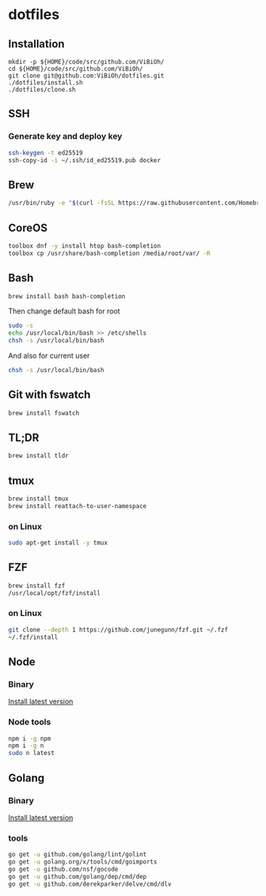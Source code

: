 # dotfiles

## Installation

```
mkdir -p ${HOME}/code/src/github.com/ViBiOh/
cd ${HOME}/code/src/github.com/ViBiOh/
git clone git@github.com:ViBiOh/dotfiles.git
./dotfiles/install.sh
./dotfiles/clone.sh
```

## SSH

### Generate key and deploy key

```bash
ssh-keygen -t ed25519
ssh-copy-id -i ~/.ssh/id_ed25519.pub docker
```

## Brew

```bash
/usr/bin/ruby -e "$(curl -fsSL https://raw.githubusercontent.com/Homebrew/install/master/install)"
```

## CoreOS

```bash
toolbox dnf -y install htop bash-completion
toolbox cp /usr/share/bash-completion /media/root/var/ -R
```

## Bash

```bash
brew install bash bash-completion
```

Then change default bash for root

```bash
sudo -s
echo /usr/local/bin/bash >> /etc/shells
chsh -s /usr/local/bin/bash
```

And also for current user

```bash
chsh -s /usr/local/bin/bash
```

## Git with fswatch

```bash
brew install fswatch
```

## TL;DR

```bash
brew install tldr
```

## tmux

```bash
brew install tmux
brew install reattach-to-user-namespace
```

### on Linux

```bash
sudo apt-get install -y tmux
```

## FZF

```bash
brew install fzf
/usr/local/opt/fzf/install
```

### on Linux

```bash
git clone --depth 1 https://github.com/junegunn/fzf.git ~/.fzf
~/.fzf/install
```

## Node

### Binary

[Install latest version](https://nodejs.org/en/download/)

### Node tools

```bash
npm i -g npm
npm i -g n
sudo n latest
```

## Golang

### Binary

[Install latest version](https://golang.org/dl/)

### tools

```bash
go get -u github.com/golang/lint/golint
go get -u golang.org/x/tools/cmd/goimports
go get -u github.com/nsf/gocode
go get -u github.com/golang/dep/cmd/dep
go get -u github.com/derekparker/delve/cmd/dlv
```

